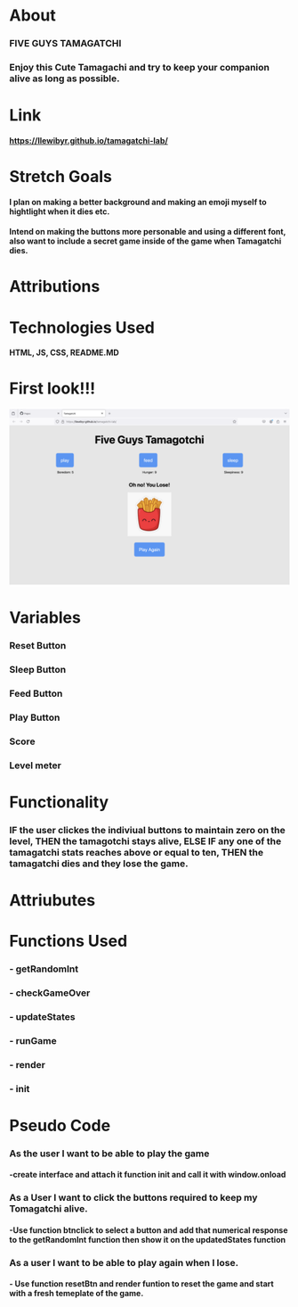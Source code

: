 # About
###  FIVE GUYS TAMAGATCHI
### Enjoy this Cute Tamagachi and try to keep your companion alive as long as possible.
# Link
#### https://llewibyr.github.io/tamagatchi-lab/
# Stretch Goals
#### I plan on making a better background and making an emoji myself to hightlight when it dies etc.
#### Intend on making the buttons more personable and using a different font, also want to include a secret game inside of the game when Tamagatchi dies.
# Attributions
#### 
# Technologies Used
#### HTML, JS, CSS, README.MD
# First look!!!
#### ![alt text](image.png)
# Variables
### Reset Button
### Sleep Button
### Feed Button
### Play Button
### Score
### Level meter
# Functionality
### IF the user clickes the indiviual buttons to maintain zero on the level, THEN the tamagotchi stays alive, ELSE IF any one of the tamagatchi stats reaches above or equal to ten, THEN the tamagatchi dies and they lose the game.
# Attriubutes
#### 
# Functions Used
### - getRandomInt
### - checkGameOver
### - updateStates
### - runGame
### - render
### - init
# Pseudo Code
### As the user I want to be able to play the game
#### -create interface and attach it function init and call it with window.onload
### As a User I want to click the buttons required to keep my Tomagatchi alive.
#### -Use function btnclick to select a button and add that numerical response to the getRandomInt function then show it on the updatedStates function
### As a user I want to be able to play again when I lose.
#### - Use function resetBtn and render funtion to reset the game and start with a fresh temeplate of the game.
 